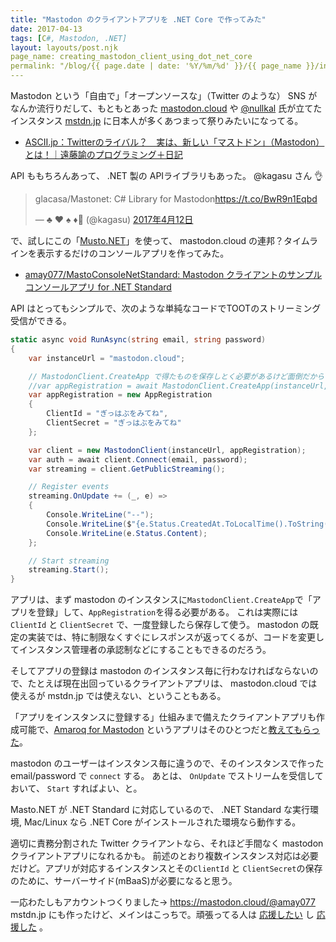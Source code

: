 ```yaml
---
title: "Mastodon のクライアントアプリを .NET Core で作ってみた"
date: 2017-04-13
tags: [C#, Mastodon, .NET]
layout: layouts/post.njk
page_name: creating_mastodon_client_using_dot_net_core
permalink: "/blog/{{ page.date | date: '%Y/%m/%d' }}/{{ page_name }}/index.html"
---
```

Mastodon という「自由で」「オープンソースな」（Twitter のような） SNS がなんか流行りだして、もともとあった [mastodon.cloud](https://mastodon.cloud/) や [@nullkal](https://twitter.com/nullkal) 氏が立てたインスタンス [mstdn.jp](https://mstdn.jp/) に日本人が多くあつまって祭りみたいになってる。

<!--more-->

* [ASCII.jp：Twitterのライバル？　実は、新しい「マストドン」（Mastodon）とは！｜遠藤諭のプログラミング＋日記](http://ascii.jp/elem/000/001/465/1465842/)

API ももちろんあって、 .NET 製の APIライブラリもあった。 @kagasu さん :ok_hand:

<blockquote class="twitter-tweet" data-lang="ja"><p lang="tl" dir="ltr">glacasa/Mastonet: C# Library for Mastodon<a href="https://t.co/BwR9n1Eqbd">https://t.co/BwR9n1Eqbd</a></p>&mdash; ♣ ♥ ♠ ♦🍍 (@kagasu) <a href="https://twitter.com/kagasu/status/852206484347912192">2017年4月12日</a></blockquote>
<script async src="//platform.twitter.com/widgets.js" charset="utf-8"></script>

で、試しにこの「[Musto.NET](https://github.com/glacasa/Mastonet)」を使って、 mastodon.cloud の連邦？タイムラインを表示するだけのコンソールアプリを作ってみた。

* [amay077/MastoConsoleNetStandard: Mastodon クライアントのサンプルコンソールアプリ for .NET Standard](https://github.com/amay077/MastoConsoleNetStandard)

API はとってもシンプルで、次のような単純なコードでTOOTのストリーミング受信ができる。

```csharp
static async void RunAsync(string email, string password)
{
    var instanceUrl = "mastodon.cloud";

    // MastodonClient.CreateApp で得たものを保存しとく必要があるけど面倒だから UnitTest(MastodonClientTests)のを使わせてもらった
    //var appRegistration = await MastodonClient.CreateApp(instanceUrl, "MastoConsoleStandard", Scope.Read);
    var appRegistration = new AppRegistration 
    {
        ClientId = "ぎっはぶをみてね",
        ClientSecret = "ぎっはぶをみてね"
    };

    var client = new MastodonClient(instanceUrl, appRegistration);
    var auth = await client.Connect(email, password);
    var streaming = client.GetPublicStreaming();

    // Register events
    streaming.OnUpdate += (_, e) =>
    {
        Console.WriteLine("--");
        Console.WriteLine($"{e.Status.CreatedAt.ToLocalTime().ToString()} - {e.Status.Account.AccountName}:");
        Console.WriteLine(e.Status.Content);
    };

    // Start streaming
    streaming.Start();
}
```

アプリは、まず mastodon のインスタンスに``MastodonClient.CreateApp``で「アプリを登録」して、``AppRegistration``を得る必要がある。
これは実際には ``ClientId`` と ``ClientSecret`` で、一度登録したら保存して使う。
mastodon の既定の実装では、特に制限なくすぐにレスポンスが返ってくるが、コードを変更してインスタンス管理者の承認制などにすることもできるのだろう。

そしてアプリの登録は mastodon のインスタンス毎に行わなければならないので、たとえば現在出回っているクライアントアプリは、 mastodon.cloud では使えるが mstdn.jp では使えない、ということもある。

「アプリをインスタンスに登録する」仕組みまで備えたクライアントアプリも作成可能で、[Amaroq for Mastodon](https://itunes.apple.com/us/app/amaroq-for-mastodon/id1214116200) というアプリはそのひとつだと[教えてもらった](https://mastodon.cloud/@fk2000/519030)。

mastodon のユーザーはインスタンス毎に違うので、そのインスタンスで作った email/password で ``connect`` する。
あとは、 ``OnUpdate`` でストリームを受信しておいて、 ``Start`` すればよい、と。

Masto.NET が .NET Standard に対応しているので、 .NET Standard な実行環境,
 Mac/Linux なら .NET Core がインストールされた環境なら動作する。

適切に責務分割された Twitter クライアントなら、それほど手間なく mastodon クライアントアプリになれるかも。
前述のとおり複数インスタンス対応は必要だけど。アプリが対応するインスタンスとその``ClientId`` と ``ClientSecret``の保存のために、サーバーサイド(mBaaS)が必要になると思う。

一応わたしもアカウントつくりました→ https://mastodon.cloud/@amay077
mstdn.jp にも作ったけど、メインはこっちで。頑張ってる人は [応援したい](https://mastodon.cloud/@login/508935) し [応援した](https://mstdn.jp/@nullkal/37086) 。
